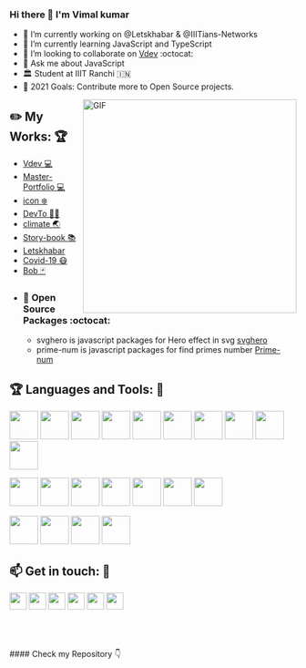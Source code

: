 ### Hi there 👋 I'm Vimal kumar
- 🔭 I’m currently working on @Letskhabar & @IIITians-Networks
- 🌱 I’m currently learning JavaScript and TypeScript
- 👯 I’m looking to collaborate on [Vdev](https://github.com/vdev-in) :octocat:
- 💬 Ask me about JavaScript
- 🏛️ Student at IIIT Ranchi :india:
- 🥅 2021 Goals: Contribute more to Open Source projects.


<img align="right" width="375" alt="GIF" src="https://miro.medium.com/max/1360/1*IRGHmiGsa16stedQvIaZfw.gif" />

## :pencil2: My Works: :trophy:  
- [Vdev 💻](https:vdev.in)
- [Master-Portfolio 💻](https://github.com/vimalverma558/master-portfolio)
- [icon ❄️](https://logo.letskhabar.com/)
- [DevTo 🧑‍💻](https://devto.letskhabar.com/)
- [climate 🌏](https://github.com/vimalverma558/climate)
- [Story-book 📚](https://story-bok.herokuapp.com/)
- [Letskhabar](https://letskhabar.com)
- [Covid-19 😷](https://covid-19.letskhabar.com/)
- [Bob 🃏](https://github.com/vimalverma558/Bob)
- ### :robot: Open Source Packages :octocat:
  - svghero is javascript packages for Hero effect in svg [svghero](https://github.com/vimalverma558/svghero)
  - prime-num is javascript packages for find primes number [Prime-num](https://www.npmjs.com/package/prime-num)

 ## :trophy: Languages and Tools: :robot:

<img src="https://logo.letskhabar.com/img?tool=html&acol=gold" width="50px"> <img src="https://logo.letskhabar.com/img?tool=css&acol=gold" width="50px"> <img src="https://logo.letskhabar.com/img?tool=bootstrap&acol=gold" width="50px"> <img src="https://logo.letskhabar.com/img?tool=js&acol=gold" width="50px"> <img src="https://logo.letskhabar.com/img?tool=react&acol=gold" width="50px"> <img src="https://logo.letskhabar.com/img?tool=node&acol=gold" width="50px"> <img src="https://logo.letskhabar.com/img?tool=mongodb&acol=gold" width="50px"> <img src="https://logo.letskhabar.com/img?tool=firebase&acol=gold" width="50px"> <img src="https://logo.letskhabar.com/img?tool=flutter&acol=gold" width="50px"> <img src="https://logo.letskhabar.com/img?tool=python&acol=gold" width="50px">

<img src="https://logo.letskhabar.com/img?tool=git&acol=gold" width="50px"> <img src="https://logo.letskhabar.com/img?tool=github&acol=gold" width="50px"> <img src="https://logo.letskhabar.com/img?tool=ubuntu&acol=gold" width="50px"> <img src="https://logo.letskhabar.com/img?tool=netlify&acol=gold" width="50px"> <img src="https://logo.letskhabar.com/img?tool=heroku&acol=gold" width="50px"> <img src="https://logo.letskhabar.com/img?tool=google_cloud&acol=gold" width="50px"> <img src="https://logo.letskhabar.com/img?tool=azure&acol=gold" width="50px">

<img src="https://logo.letskhabar.com/img?tool=figma&acol=gold" width="50px"> <img src="https://logo.letskhabar.com/img?tool=adobe-photoshop&acol=gold" width="50px"> <img src="https://logo.letskhabar.com/img?tool=adobe-premiere-pro&acol=gold" width="50px"> <img src="https://logo.letskhabar.com/img?tool=adobe-xd&acol=gold" width="50px">

## :mailbox: Get in touch: 💬
[<img src="https://logo.letskhabar.com/img?tool=linkedin&acol=gold" width="30px">](https://www.linkedin.com/in/vimalverma558/)
[<img src="https://logo.letskhabar.com/img?tool=dev&acol=gold" width="30px">](https://dev.to/vimal)
[<img src="https://logo.letskhabar.com/img?tool=twitter&acol=gold" width="30px">](https://twitter.com/vimalverma558)
[<img src="https://logo.letskhabar.com/img?tool=mail&acol=gold" width="30px">](mailto:vimal@letskhabar.com)
[<img src="https://logo.letskhabar.com/img?tool=globe&acol=gold" width="30px">](https://vimal.letskhabar.com)
[<img src="https://logo.letskhabar.com/img?tool=play-button&acol=gold" width="30px">](https://www.youtube.com/websensevk)
<br>
<br>

<br>
<br>
#### Check my Repository 👇